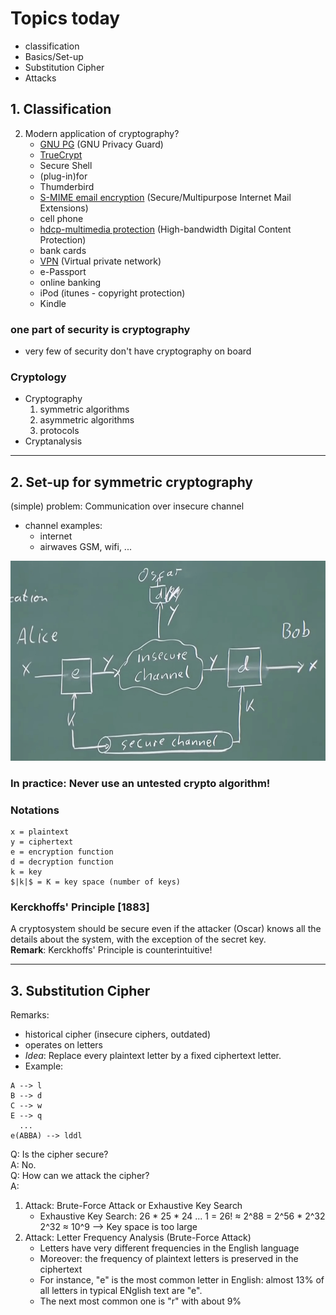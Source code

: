 # Topics today  
- classification  
- Basics/Set-up  
- Substitution Cipher  
- Attacks  

## 1. **Classification**
2. Modern application of cryptography?
	- [GNU PG](https://en.wikipedia.org/wiki/GNU_Privacy_Guard) (GNU Privacy Guard)
	- [TrueCrypt](https://en.wikipedia.org/wiki/TrueCrypt)
	- Secure Shell
	- (plug-in)for
	- Thumderbird
	- [S-MIME email encryption](https://docs.microsoft.com/en-us/exchange/security-and-compliance/smime-exo/smime-exo) (Secure/Multipurpose Internet Mail Extensions)
	- cell phone
	- [hdcp-multimedia protection](https://en.wikipedia.org/wiki/High-bandwidth_Digital_Content_Protection) (High-bandwidth Digital Content Protection)
	- bank cards
	- [VPN](https://en.wikipedia.org/wiki/Virtual_private_network) (Virtual private network)
	- e-Passport
	- online banking
	- iPod (itunes - copyright protection)
	- Kindle

### one part of security is cryptography
* very few of security don't have cryptography on board


### Cryptology
* Cryptography
	1. symmetric algorithms
	2. asymmetric algorithms
	3. protocols
* Cryptanalysis

---

## 2. Set-up for symmetric cryptography  
(simple) problem: Communication over insecure channel  
* channel examples:    
	- internet  
	- airwaves GSM, wifi, ...  


<img src="figures/lecture1/example1.jpeg" alt="example1" width="566.7" height="319.5" />  

### In practice: Never use an untested crypto algorithm!  
### Notations
```
x = plaintext  
y = ciphertext  
e = encryption function  
d = decryption function  
k = key  
$|k|$ = K = key space (number of keys)
```

### Kerckhoffs' Principle [1883]  
A cryptosystem should be secure even if the attacker (Oscar) knows all the details about the system, with the exception of the secret key.  
**Remark**: Kerckhoffs' Principle is counterintuitive!  

---

## 3. Substitution Cipher  
Remarks:  
* historical cipher (insecure ciphers, outdated)
* operates on letters
* *Idea*: Replace every plaintext letter by a fixed ciphertext letter.
* Example: 
```
A --> l
B --> d
C --> w
E --> q
  ...
e(ABBA) --> lddl
```
Q: Is the cipher secure?   
A: No.  
Q: How can we attack the cipher?  
A: 
1. Attack: Brute-Force Attack or Exhaustive Key Search  
	* Exhaustive Key Search: 26 * 25 * 24 ... 1 = 26! ≈ 2^88 = 2^56 * 2^32  
	  2^32 ≈ 10^9   --> Key space is too large
2. Attack: Letter Frequency Analysis (Brute-Force Attack)
	* Letters have very different frequencies in the English language
	* Moreover: the frequency of plaintext letters is preserved in the ciphertext
	* For instance, "e" is the most common letter in English: almost 13% of all letters in typical ENglish text are "e".
	* The next most common one is "r" with about 9%
























